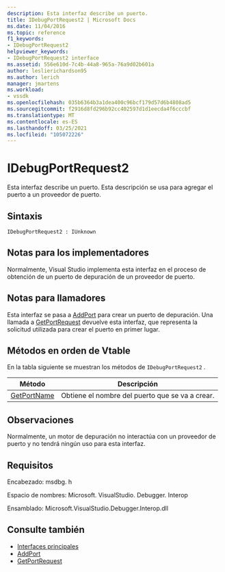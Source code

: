 ```yaml
---
description: Esta interfaz describe un puerto.
title: IDebugPortRequest2 | Microsoft Docs
ms.date: 11/04/2016
ms.topic: reference
f1_keywords:
- IDebugPortRequest2
helpviewer_keywords:
- IDebugPortRequest2 interface
ms.assetid: 556e610d-7c4b-44a8-965a-76a9d02b601a
author: leslierichardson95
ms.author: lerich
manager: jmartens
ms.workload:
- vssdk
ms.openlocfilehash: 035b6364b3a1dea400c96bcf179d57d6b4808ad5
ms.sourcegitcommit: f2916d8fd296b92cc402597d1d1eecda4f6cccbf
ms.translationtype: MT
ms.contentlocale: es-ES
ms.lasthandoff: 03/25/2021
ms.locfileid: "105072226"
---
```

# <a name="idebugportrequest2"></a>IDebugPortRequest2
Esta interfaz describe un puerto. Esta descripción se usa para agregar el puerto a un proveedor de puerto.

## <a name="syntax"></a>Sintaxis

```
IDebugPortRequest2 : IUnknown
```

## <a name="notes-for-implementers"></a>Notas para los implementadores
 Normalmente, Visual Studio implementa esta interfaz en el proceso de obtención de un puerto de depuración de un proveedor de puerto.

## <a name="notes-for-callers"></a>Notas para llamadores
 Esta interfaz se pasa a [AddPort](../../../extensibility/debugger/reference/idebugportsupplier2-addport.md) para crear un puerto de depuración. Una llamada a [GetPortRequest](../../../extensibility/debugger/reference/idebugport2-getportrequest.md) devuelve esta interfaz, que representa la solicitud utilizada para crear el puerto en primer lugar.

## <a name="methods-in-vtable-order"></a>Métodos en orden de Vtable
 En la tabla siguiente se muestran los métodos de `IDebugPortRequest2` .

|Método|Descripción|
|------------|-----------------|
|[GetPortName](../../../extensibility/debugger/reference/idebugportrequest2-getportname.md)|Obtiene el nombre del puerto que se va a crear.|

## <a name="remarks"></a>Observaciones
 Normalmente, un motor de depuración no interactúa con un proveedor de puerto y no tendrá ningún uso para esta interfaz.

## <a name="requirements"></a>Requisitos
 Encabezado: msdbg. h

 Espacio de nombres: Microsoft. VisualStudio. Debugger. Interop

 Ensamblado: Microsoft.VisualStudio.Debugger.Interop.dll

## <a name="see-also"></a>Consulte también
- [Interfaces principales](../../../extensibility/debugger/reference/core-interfaces.md)
- [AddPort](../../../extensibility/debugger/reference/idebugportsupplier2-addport.md)
- [GetPortRequest](../../../extensibility/debugger/reference/idebugport2-getportrequest.md)
